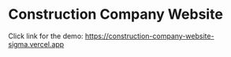 # Construction Company Website

Click link for the demo:
https://construction-company-website-sigma.vercel.app
